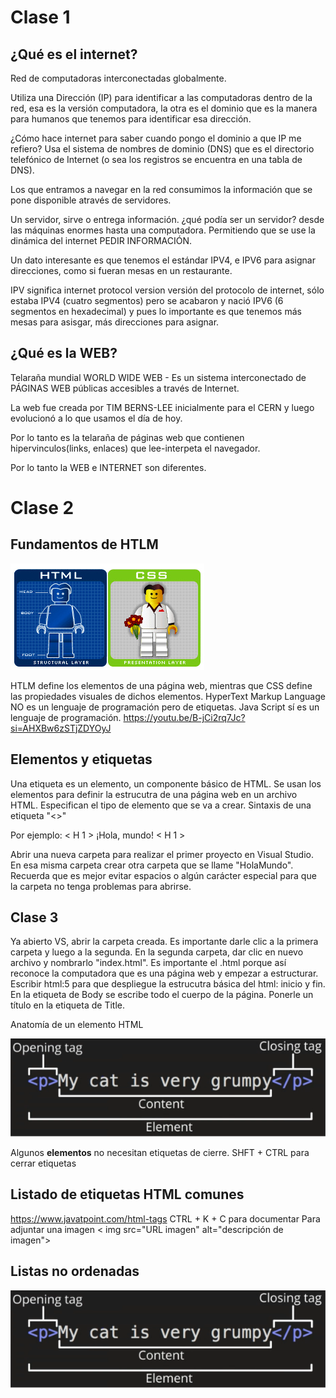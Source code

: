 # Clase 1

## ¿Qué es el internet?

Red de computadoras interconectadas globalmente.

Utiliza una Dirección (IP) para identificar a las computadoras dentro de la red, esa es la versión computadora, la otra es el dominio que es la manera para humanos que tenemos para identificar esa dirección.

¿Cómo hace internet para saber cuando pongo el dominio a que IP me refiero? Usa el sistema de nombres de dominio (DNS) que es el directorio telefónico de Internet (o sea los registros se encuentra en una tabla de DNS).

Los que entramos a navegar en la red consumimos la información que se pone disponible através de servidores.

Un servidor, sirve o entrega información. ¿qué podía ser un servidor? desde las máquinas enormes hasta una computadora. Permitiendo que se use la dinámica del internet PEDIR INFORMACIÓN.

Un dato interesante es que tenemos el estándar IPV4, e IPV6 para asignar direcciones, como si fueran mesas en un restaurante.

IPV significa internet protocol version versión del protocolo de internet, sólo estaba IPV4 (cuatro segmentos) pero se acabaron y nació IPV6 (6 segmentos en hexadecimal) y pues lo importante es que tenemos más mesas para asisgar, más direcciones para asignar.

## ¿Qué es la WEB?

Telaraña mundial
WORLD WIDE WEB - Es un sistema interconectado de PÁGINAS WEB públicas accesibles a través de Internet.

La web fue creada por TIM BERNS-LEE inicialmente para el CERN y luego evolucionó a lo que usamos el día de hoy.

Por lo tanto es la telaraña de páginas web que contienen hipervinculos(links, enlaces) que lee-interpeta el navegador.

Por lo tanto la WEB e INTERNET son diferentes.

# Clase 2

## Fundamentos de HTLM

![](https://github.com/JacquieHM/Technolochicas/blob/main/html_css_lego.jpeg)

HTLM define los elementos de una página web, mientras que CSS define las propiedades visuales de dichos elementos.
HyperText Markup Language NO es un lenguaje de programación pero de etiquetas.
Java Script sí es un lenguaje de programación.
https://youtu.be/B-jCi2rq7Jc?si=AHXBw6zSTjZDYOyJ

## Elementos y etiquetas

Una etiqueta es un elemento, un componente básico de HTML. Se usan los elementos para definir la estrucutra de una página web en un archivo HTML. Especifican el tipo de elemento que se va a crear.
Sintaxis de una etiqueta "<>"

Por ejemplo:  < H 1 > ¡Hola, mundo! < H 1 >

Abrir una nueva carpeta para realizar el primer proyecto en Visual Studio. En esa misma carpeta crear otra carpeta que se llame "HolaMundo". Recuerda que es mejor evitar espacios o algún carácter especial para que la carpeta no tenga problemas para abrirse.

## Clase 3

Ya abierto VS, abrir la carpeta creada. Es importante darle clic a la primera carpeta y luego a la segunda. En la segunda carpeta, dar clic en nuevo archivo y nombrarlo "index.html". Es importante el .html porque así reconoce la computadora que es una página web y empezar a estructurar.
Escribir html:5 para que despliegue la estrucutra básica del html: inicio y fin. En la etiqueta de Body se escribe todo el cuerpo de la página. Ponerle un título en la etiqueta de Title.

Anatomía de un elemento HTML

![](https://github.com/JacquieHM/Technolochicas/blob/main/Captura%20de%20pantalla%202024-09-10%20134350.png)

Algunos **elementos** no necesitan etiquetas de cierre.
 SHFT + CTRL para cerrar etiquetas

 ## Listado de etiquetas HTML comunes
 https://www.javatpoint.com/html-tags
CTRL + K + C para documentar
Para adjuntar una imagen < img src="URL imagen" alt="descripción de imagen">

## Listas no ordenadas
![](https://github.com/JacquieHM/Technolochicas/blob/main/Captura%20de%20pantalla%202024-09-10%20134350.png)


